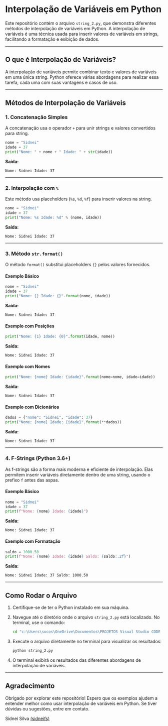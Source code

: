 # Interpolação de Variáveis em Python

Este repositório contém o arquivo `string_2.py`, que demonstra diferentes métodos de interpolação de variáveis em Python. A interpolação de variáveis é uma técnica usada para inserir valores de variáveis em strings, facilitando a formatação e exibição de dados.

---

## O que é Interpolação de Variáveis?

A interpolação de variáveis permite combinar texto e valores de variáveis em uma única string. Python oferece várias abordagens para realizar essa tarefa, cada uma com suas vantagens e casos de uso.

---

## Métodos de Interpolação de Variáveis

### 1. **Concatenação Simples**

A concatenação usa o operador `+` para unir strings e valores convertidos para string.

```python
nome = "Sidnei"
idade = 37
print("Nome: " + nome + " Idade: " + str(idade))
```

**Saída:**

```plaintext
Nome: Sidnei Idade: 37
```

---

### 2. **Interpolação com `%`**

Este método usa placeholders (`%s`, `%d`, `%f`) para inserir valores na string.

```python
nome = "Sidnei"
idade = 37
print("Nome: %s Idade: %d" % (nome, idade))
```

**Saída:**

```plaintext
Nome: Sidnei Idade: 37
```

---

### 3. **Método `str.format()`**

O método `format()` substitui placeholders `{}` pelos valores fornecidos.

#### Exemplo Básico

```python
nome = "Sidnei"
idade = 37
print("Nome: {} Idade: {}".format(nome, idade))
```

**Saída:**

```plaintext
Nome: Sidnei Idade: 37
```

#### Exemplo com Posições

```python
print("Nome: {1} Idade: {0}".format(idade, nome))
```

**Saída:**

```plaintext
Nome: Sidnei Idade: 37
```

#### Exemplo com Nomes

```python
print("Nome: {nome} Idade: {idade}".format(nome=nome, idade=idade))
```

**Saída:**

```plaintext
Nome: Sidnei Idade: 37
```

#### Exemplo com Dicionários

```python
dados = {"nome": "Sidnei", "idade": 37}
print("Nome: {nome} Idade: {idade}".format(**dados))
```

**Saída:**

```plaintext
Nome: Sidnei Idade: 37
```

---

### 4. **F-Strings (Python 3.6+)**

As f-strings são a forma mais moderna e eficiente de interpolação. Elas permitem inserir variáveis diretamente dentro de uma string, usando o prefixo `f` antes das aspas.

#### Exemplo Básico

```python
nome = "Sidnei"
idade = 37
print(f"Nome: {nome} Idade: {idade}")
```

**Saída:**

```plaintext
Nome: Sidnei Idade: 37
```

#### Exemplo com Formatação

```python
saldo = 1000.50
print(f"Nome: {nome} Idade: {idade} Saldo: {saldo:.2f}")
```

**Saída:**

```plaintext
Nome: Sidnei Idade: 37 Saldo: 1000.50
```

---

## Como Rodar o Arquivo

1. Certifique-se de ter o Python instalado em sua máquina.
2. Navegue até o diretório onde o arquivo `string_2.py` está localizado. No terminal, use o comando:

   ```bash
   cd "c:\Users\sucos\OneDrive\Documentos\PROJETOS Visual Studio CODE 2025\AULA 5 VS\Python\Python_10\interpolação de variáveis"
   ```

3. Execute o arquivo diretamente no terminal para visualizar os resultados:

   ```bash
   python string_2.py
   ```

4. O terminal exibirá os resultados das diferentes abordagens de interpolação de variáveis.

---

## Agradecimento

Obrigado por explorar este repositório! Espero que os exemplos ajudem a entender melhor como usar interpolação de variáveis em Python. Se tiver dúvidas ou sugestões, entre em contato.

Sidnei Silva [(sidneifs)](https://github.com/sidneifs)
